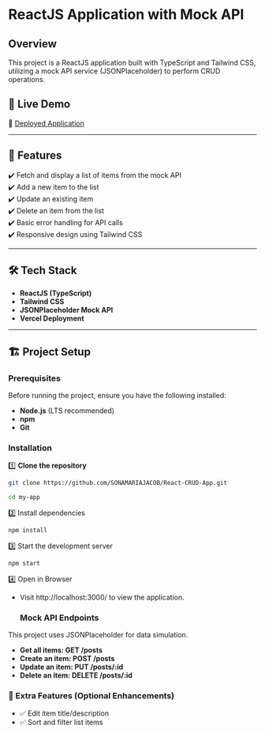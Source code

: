 # ReactJS Application with Mock API  

## Overview  
This project is a ReactJS application built with TypeScript and Tailwind CSS, utilizing a mock API service (JSONPlaceholder) to perform CRUD operations.  

## 🚀 Live Demo  
🔗 [Deployed Application](https://frontend-dev-mockapi.vercel.app/)  

---

## 📌 Features  
✔️ Fetch and display a list of items from the mock API  
✔️ Add a new item to the list  
✔️ Update an existing item  
✔️ Delete an item from the list  
✔️ Basic error handling for API calls  
✔️ Responsive design using Tailwind CSS  

---

## 🛠 Tech Stack  
- **ReactJS (TypeScript)**
- **Tailwind CSS**
- **JSONPlaceholder Mock API**
- **Vercel Deployment**  

---

## 🏗 Project Setup  

### Prerequisites  
Before running the project, ensure you have the following installed:  
- **Node.js** (LTS recommended) 
- **npm**  
- **Git**  

### Installation  

1️⃣ **Clone the repository**  
```sh
git clone https://github.com/SONAMARIAJACOB/React-CRUD-App.git
```
```sh
cd my-app
```
2️⃣ Install dependencies
```sh
npm install  
```
3️⃣ Start the development server
```sh
npm start
```
4️⃣ Open in Browser
- Visit http://localhost:3000/ to view the application.

  ### Mock API Endpoints 
This project uses JSONPlaceholder for data simulation. 
- **Get all items: GET /posts**  
- **Create an item: POST /posts**  
- **Update an item: PUT /posts/:id**
- **Delete an item: DELETE /posts/:id**

### 📖 Extra Features (Optional Enhancements)
- ✅ Edit item title/description
- ✅ Sort and filter list items
